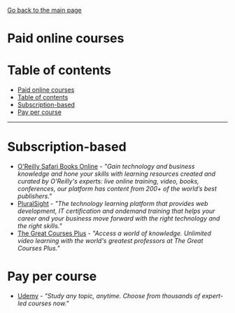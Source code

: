 [Go back to the main page](https://github.com/world-class/REPL)

# Paid online courses
# Table of contents
- [Paid online courses](#paid-online-courses)
- [Table of contents](#table-of-contents)
- [Subscription-based](#subscription-based)
- [Pay per course](#pay-per-course)

---

# Subscription-based
- [O'Reilly Safari Books Online](https://learning.oreilly.com/) - *"Gain technology and business knowledge and hone your skills with learning resources created and curated by O'Reilly's experts: live online training, video, books, conferences, our platform has content from 200+ of the world’s best publishers."*
- [PluralSight](https://www.pluralsight.com/) - *"The technology learning platform that provides web development, IT certification and ondemand training that helps your career and your business move forward with the right technology and the right skills."*
- [The Great Courses Plus](https://www.thegreatcoursesplus.com/) - *"Access a world of knowledge. Unlimited video learning with the world's greatest professors at The Great Courses Plus."*

# Pay per course
- [Udemy](https://www.udemy.com/) - *"Study any topic, anytime. Choose from thousands of expert-led courses now."*

